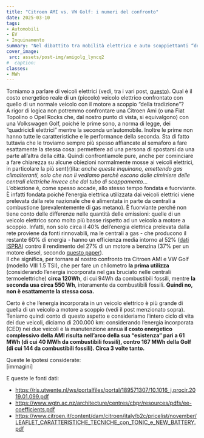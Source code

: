 ```yaml
---
title: "Citroen AMI vs. VW Golf: i numeri del confronto"
date: 2025-03-10
tags:
- Automobili
- EV
- Inquinamento
summary: "Nel dibattito tra mobilità elettrica e auto scoppiettanti “della tradizione” l’impatto ambientale gioca un ruolo fondamentale. Facciamo un confronto tra due veicoli non proprio analoghi per prestazioni ma entrambi in giro per le nostre città."
cover_image:
 src: assets/post-img/amigolg_lyncq2
#  caption: 
classes:
- MWh
---
```


Torniamo a parlare di veicoli elettrici (vedi, tra i vari post, [questo](https://resconda.it/articles/veicoli-elettrici-quale-impatto-ambientale/)). Qual è il costo energetico reale di un (piccolo) veicolo elettrico confrontato con quello di un normale veicolo con il motore a scoppio “della tradizione”?   
A rigor di logica non potremmo confrontare una Citroen Ami (o una Fiat Topolino o Opel Rocks che, dal nostro punto di vista, si equivalgono) con una Volkswagen Golf, poiché le prime sono, a norma di legge, dei “quadricicli elettrici” mentre la seconda un’automobile. Inoltre le prime non hanno tutte le caratteristiche e le performance della seconda. Sta di fatto tuttavia che le troviamo sempre più spesso affiancate al semaforo a fare esattamente la stessa cosa: permettere ad una persona di spostarsi da una parte all’altra della città. Quindi confrontiamole pure, anche per cominciare a fare chiarezza su alcune obiezioni normalmente mosse ai veicoli elettrici, in particolare la più sent(r)ita: *anche queste inquinano, emettendo gas climalteranti, solo che non li vediamo perchè escono dalle ciminiere delle centrali elettriche invece che dal tubo di scappamento*...  
L’obiezione è, come spesso accade, allo stesso tempo fondata e fuorviante. È infatti fondata poiché l’energia elettrica utilizzata dai veicoli elettrici viene prelevata dalla rete nazionale che è alimentata in parte da centrali a combustione (prevalentemente di gas metano). È fuorviante perché non tiene conto delle differenze nelle quantità delle emissioni: quelle di un veicolo elettrico sono molto più basse rispetto ad un veicolo a motore a scoppio. Infatti, non solo circa il 40% dell’energia elettrica prelevata dalla rete proviene da fonti rinnovabili, ma le centrali a gas \- che producono il restante 60% di energia \- hanno un efficienza media intorno al 52% ([dati ISPRA](https://www.isprambiente.gov.it/files2024/pubblicazioni/rapporti/r404-2024.pdf)) contro il rendimento del 27% di un motore a benzina (37% per un motore diesel, secondo [questo paper](https://www.researchgate.net/publication/344860096_Comparison_of_the_Overall_Energy_Efficiency_for_Internal_Combustion_Engine_Vehicles_and_Electric_Vehicles)).   
Il che significa, per tornare al nostro confronto tra Citroen AMI e VW Golf (modello VIII 1.5 TSI), che per fare un chilometro **la prima utilizza** (considerando l’energia incorporata nel gas bruciato nelle centrali termoelettriche) **circa 120Wh**, di cui 94Wh da combustibili fossili, mentre **la seconda usa circa 550 Wh**, interamente da combustibili fossili. **Quindi no, non è esattamente la stessa cosa.**

Certo è che l’energia incorporata in un veicolo elettrico è più grande di quella di un veicolo a motore a scoppio (vedi il post menzionato sopra). Teniamo quindi conto di questo aspetto e consideriamo l’intero ciclo di vita dei due veicoli, diciamo di 200.000 km: considerando l’energia incorporata (CED) nei due veicoli e la manutenzione annua **il costo energetico complessivo della AMI risulta nell’arco della sua “esistenza” pari a 61 MWh (di cui 40 MWh da combustibili fossili), contro  167 MWh della Golf (di cui  144 da combustibili fossili). Circa 3 volte tanto.**

Queste le ipotesi considerate:  
\[immagini\]

E queste le fonti dati:

- <https://ris.utwente.nl/ws/portalfiles/portal/189571307/10.1016_j.procir.2019.01.099.pdf>
- <https://www.wgtn.ac.nz/architecture/centres/cbpr/resources/pdfs/ee-coefficients.pdf>
- <https://www.citroen.it/content/dam/citroen/italy/b2c/pricelist/november/LEAFLET_CARATTERISTICHE_TECNICHE_con_TONIC_e_NEW_BATTERY.pdf>